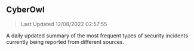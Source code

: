 ## CyberOwl 
> Last Updated 12/08/2022 02:57:55 


A daily updated summary of the most frequent types of security incidents currently being reported from different sources.

